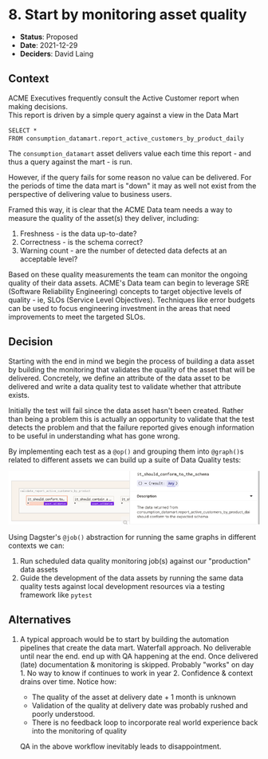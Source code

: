 # 8. Start by monitoring asset quality

* **Status**: Proposed <br/>
* **Date**: 2021-12-29 <br/>
* **Deciders**: David Laing <br/>

## Context

ACME Executives frequently consult the Active Customer report when making decisions.  
This report is driven by a simple query against a view in the Data Mart

```
SELECT *
FROM consumption_datamart.report_active_customers_by_product_daily
```    

The `consumption_datamart` asset delivers value each time this report - and thus a query against the mart - is run.

However, if the query fails for some reason no value can be delivered.  For the periods of time the data mart is "down" it may as well not exist
from the perspective of delivering value to business users.

Framed this way, it is clear that the ACME Data team needs a way to measure the quality of the asset(s) they deliver, including:

1. Freshness - is the data up-to-date?
2. Correctness - is the schema correct?
3. Warning count - are the number of detected data defects at an acceptable level?

Based on these quality measurements the team can monitor the ongoing quality of their data assets. ACME's Data team can begin to leverage 
SRE (Software Reliability Engineering) concepts to target objective levels of quality - ie, SLOs (Service Level Objectives).  Techniques like
error budgets can be used to focus engineering investment in the areas that need improvements to meet the targeted SLOs.

## Decision

Starting with the end in mind we begin the process of building a data asset by building the monitoring that validates the 
quality of the asset that will be delivered. Concretely, we define an attribute of the data asset to be delivered and 
write a data quality test to validate whether that attribute exists.

Initially the test will fail since the data asset hasn't been created.  Rather than being a problem this is actually an opportunity 
to validate that the test detects the problem and that the failure reported gives enough information to be useful in understanding what has gone wrong.

By implementing each test as a `@op()` and grouping them into `@graph()`s related to different assets we can build up a suite of 
Data Quality tests:

![data quality validation graph](images/validate_report_active_customers_by_product.png)

Using Dagster's `@job()` abstraction for running the same graphs in different contexts we can: 

1. Run scheduled data quality monitoring job(s) against our "production" data assets
2. Guide the development of the data assets by running the same data quality tests against local development resources 
   via a testing framework like `pytest`

## Alternatives

1. A typical approach would be to start by building the automation pipelines that create the data mart.
    Waterfall approach. No deliverable until near the end. end up with QA happening at the end.  Once delivered (late)
    documentation & monitoring is skipped.  Probably "works" on day 1.  No way to know if
    continues to work in year 2.  Confidence & context drains over time.
    Notice how:
      * The quality of the asset at delivery date + 1 month is unknown
      * Validation of the quality at delivery date was probably rushed and poorly understood.
      * There is no feedback loop to incorporate real world experience back into the monitoring of quality

    QA in the above workflow inevitably leads to disappointment.

